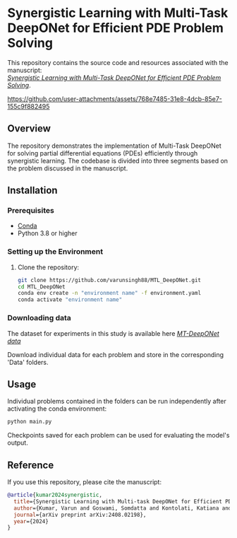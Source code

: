 # Synergistic Learning with Multi-Task DeepONet for Efficient PDE Problem Solving  

This repository contains the source code and resources associated with the manuscript:  
[*Synergistic Learning with Multi-Task DeepONet for Efficient PDE Problem Solving*](https://arxiv.org/abs/2408.02198). 

https://github.com/user-attachments/assets/768e7485-31e8-4dcb-85e7-155c9f882495

## Overview  
The repository demonstrates the implementation of Multi-Task DeepONet for solving partial differential equations (PDEs) efficiently through synergistic learning. The codebase is divided into three segments based on the problem discussed in the manuscript.

## Installation  

### Prerequisites  
- [Conda](https://docs.conda.io/en/latest/)  
- Python 3.8 or higher  

### Setting up the Environment  
1. Clone the repository:  
   ```bash
   git clone https://github.com/varunsingh88/MTL_DeepONet.git  
   cd MTL_DeepONet
   conda env create -n "environment name" -f environment.yaml
   conda activate "environment name"
   ````

### Downloading data
The dataset for experiments in this study is available here
[*MT-DeepONet data*](https://drive.google.com/drive/folders/1HxjdCUGmbpzzBDo01JRdsT2Uk3AmZOPr?usp=sharing)

Download individual data for each problem and store in the corresponding 'Data' folders.

## Usage
Individual problems contained in the folders can be run independently after activating the conda environment: 
````bash
python main.py
````
Checkpoints saved for each problem can be used for evaluating the model's output.

## Reference
If you use this repository, please cite the manuscript:
````bibtex
@article{kumar2024synergistic,
  title={Synergistic Learning with Multi-task DeepONet for Efficient PDE Problem Solving},
  author={Kumar, Varun and Goswami, Somdatta and Kontolati, Katiana and Shields, Michael D and Karniadakis, George Em},
  journal={arXiv preprint arXiv:2408.02198},
  year={2024}
}
````  



